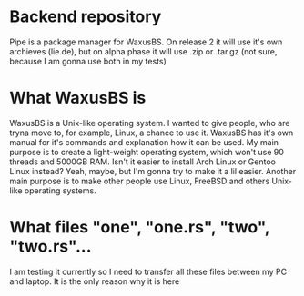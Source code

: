 # Backend repository
Pipe is a package manager for WaxusBS. On release 2 it will use it's own archieves (lie.de), but on alpha phase it will use .zip or .tar.gz (not sure, because I am gonna use both in my tests)

# What WaxusBS is
WaxusBS is a Unix-like operating system. I wanted to give people, who are tryna move to, for example, Linux, a chance to use it. WaxusBS has it's own manual for it's commands and explanation how it can be used. My main purpose is to create a light-weight operating system, which won't use 90 threads and 5000GB RAM. Isn't it easier to install Arch Linux or Gentoo Linux instead? Yeah, maybe, but I'm gonna try to make it a lil easier. Another main purpose is to make other people use Linux, FreeBSD and others Unix-like operating systems.

# What files "one", "one.rs", "two", "two.rs"...
I am testing it currently so I need to transfer all these files between my PC and laptop. It is the only reason why it is here
